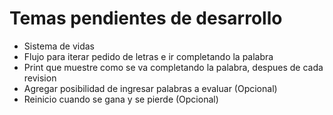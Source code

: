 # Temas pendientes de desarrollo

- Sistema de vidas
- Flujo para iterar pedido de letras e ir completando la palabra
- Print que muestre como se va completando la palabra, despues de cada revision
- Agregar posibilidad de ingresar palabras a evaluar (Opcional)
- Reinicio cuando se gana y se pierde (Opcional)